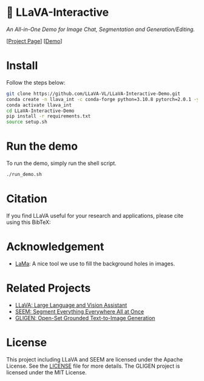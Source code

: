 
# 🌋 LLaVA-Interactive

*An All-in-One Demo for Image Chat, Segmentation and Generation/Editing.*

[[Project Page](TBD)] [[Demo](TBD)]

# Install

Follow the steps below: 

```bash
git clone https://github.com/LLaVA-VL/LLaVA-Interactive-Demo.git
conda create -n llava_int -c conda-forge python=3.10.8 pytorch=2.0.1 -y
conda activate llava_int
cd LLaVA-Interactive-Demo
pip install -r requirements.txt
source setup.sh
```

# Run the demo

To run the demo, simply run the shell script. 

```bash
./run_demo.sh
```

# Citation

If you find LLaVA useful for your research and applications, please cite using this BibTeX:


# Acknowledgement

- [LaMa](https://github.com/advimman/lama): A nice tool we use to fill the background holes in images.

# Related Projects

- [LLaVA: Large Language and Vision Assistant](https://github.com/haotian-liu/LLaVA)
- [SEEM: Segment Everything Everywhere All at Once](https://github.com/UX-Decoder/Segment-Everything-Everywhere-All-At-Once)
- [GLIGEN: Open-Set Grounded Text-to-Image Generation](https://github.com/gligen/GLIGEN)

# License
This project including LLaVA and SEEM are licensed under the Apache License. See the [LICENSE](LICENSE) file for more details. The GLIGEN project is licensed under the MIT License.